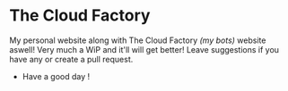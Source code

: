 # The Cloud Factory
My personal website along with The Cloud Factory *(my bots)* website aswell!
Very much a WiP and it'll will get better!
Leave suggestions if you have any or create a pull request.
- Have a good day !
